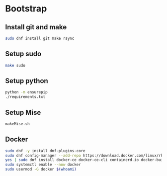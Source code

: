 # Bootstrap

## Install git and make

``` bash
sudo dnf install git make rsync
```

## Setup sudo

``` bash
make sudo
```

## Setup python

``` bash
python -m ensurepip
./requirements.txt
```

## Setup Mise

``` bash
makeMise.sh
```

## Docker


``` bash
sudo dnf -y install dnf-plugins-core
sudo dnf config-manager --add-repo https://download.docker.com/linux/rhel/docker-ce.repo
yes | sudo dnf install docker-ce docker-ce-cli containerd.io docker-buildx-plugin docker-compose-plugin
sudo systemctl enable --now docker
sudo usermod -G docker $(whoami)
```